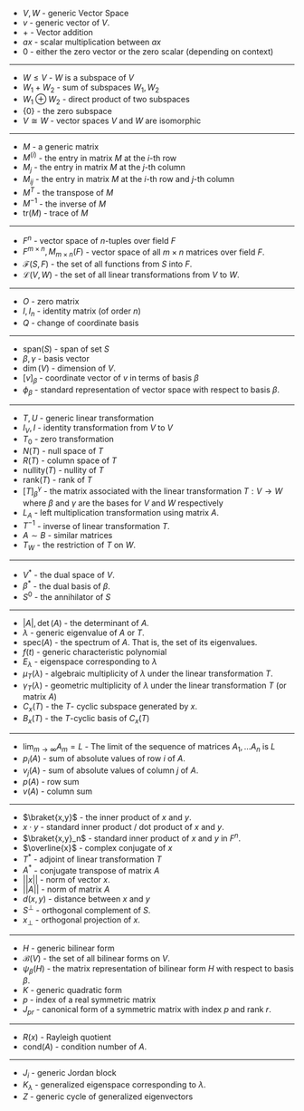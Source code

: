 * $V, W$ - generic Vector Space
* $v$ - generic vector of $V$.
* $+$ - Vector addition
* $ax$ - scalar multiplication between $ax$
* $0$ - either the zero vector or the zero scalar (depending on context)
***
* $W\le V$ - $W$ is a subspace of $V$
* $W_1 + W_2$ - sum of subspaces $W_1,W_2$
* $W_1\oplus W_2$ - direct product of two subspaces
* $\{0\}$ - the zero subspace
* $V\cong W$ - vector spaces $V$ and $W$ are isomorphic
***
* $M$ - a generic matrix
* $M^{(i)}$ - the entry in matrix $M$ at the $i$-th row
* $M_j$ - the entry in matrix $M$ at the $j$-th column
* $M_{ij}$ - the entry in matrix $M$ at the $i$-th row and $j$-th column
* $M^T$ - the transpose of $M$
* $M^{-1}$ - the inverse of $M$
* $\text{tr}(M)$ - trace of $M$ 
***
* $F^n$ - vector space of $n$-tuples over field $F$
* $F^{m\times n}, M_{m\times n}(F)$ - vector space of all $m\times n$ matrices over field $F$. 
* $\mathcal{F}(S,F)$ - the set of all functions from $S$ into $F$. 
* $\mathcal{L}(V,W)$ - the set of all linear transformations from $V$ to $W$. 
***
* $O$ - zero matrix
* $I, I_n$ - identity matrix (of order $n$)
* $Q$ - change of coordinate basis
***
* $\text{span}(S)$ - span of set $S$
* $\beta, \gamma$ - basis vector
* $\dim(V)$ - dimension of $V$.
* $[v]_\beta$ - coordinate vector of $v$ in terms of basis $\beta$
* $\phi_\beta$ - standard representation of vector space with respect to basis $\beta$.
***
* $T, U$ - generic linear transformation
* $I_V, I$ - identity transformation from $V$ to $V$ 
* $T_0$ - zero transformation
* $N(T)$ - null space of $T$
* $R(T)$ - column space of $T$
* $\text{nullity}(T)$ - nullity of $T$
* $\text{rank}(T)$ - rank of $T$
* $[T]_\beta^\gamma$ - the matrix associated with the linear transformation $T:V\to W$ where $\beta$ and $\gamma$ are the bases for $V$ and $W$ respectively
* $L_A$ - left multiplication transformation using matrix $A$.
* $T^{-1}$ - inverse of linear transformation $T$.
* $A\sim B$ - similar matrices
* $T_W$ - the restriction of $T$ on $W$. 
***
* $V^\ast$ - the dual space of $V$.
* $\beta^\ast$ - the dual basis of $\beta$.
* $S^0$ - the annihilator of $S$
* **
* $|A|,\det (A)$ - the determinant of $A$.
* $\lambda$ - generic eigenvalue of $A$ or  $T$.
* $\text{spec}(A)$ - the spectrum of $A$. That is, the set of its eigenvalues.
* $f(t)$ - generic characteristic polynomial
* $E_\lambda$ - eigenspace corresponding to $\lambda$
* $\mu_T(\lambda)$ - algebraic multiplicity of $\lambda$ under the linear transformation $T$. 
* $\gamma_T(\lambda)$ - geometric multiplicity of $\lambda$ under the linear transformation $T$ (or matrix $A$)
* $C_x(T)$ - the $T$- cyclic subspace generated by $x$.
* $B_x(T)$ - the $T$-cyclic basis of $C_x(T)$
*****
* $\lim_{m\to\infty}A_m = L$ - The limit of the sequence of matrices $A_1,\dots A_n$ is $L$
* $p_i(A)$ - sum of absolute values of row $i$ of $A$.
* $v_j(A)$ - sum of absolute values of column $j$ of $A$.
* $p(A)$ - row sum
* $v(A)$ - column sum
***
* $\braket{x,y}$ - the inner product of $x$ and $y$.
* $x\cdot y$ - standard inner product / dot product of $x$ and $y$.
* $\braket{x,y}_n$ - standard inner product of $x$ and $y$ in $F^n$. 
* $\overline{x}$ - complex conjugate of $x$
* $T^\ast$ - adjoint of linear transformation $T$
* $A^\ast$ - conjugate transpose of matrix $A$
* $||x||$ - norm of vector $x$.
* $||A||$ - norm of matrix $A$
* $d(x,y)$ - distance between $x$ and $y$
* $S^\perp$ - orthogonal complement of $S$.
* $x_\perp$ - orthogonal projection of $x$.
*****
* $H$ - generic bilinear form
* $\mathcal{B}(V)$ - the set of all bilinear forms on $V$.
* $\psi_\beta(H)$ - the matrix representation of bilinear form $H$ with respect to basis $\beta$. 
* $K$ - generic quadratic form
* $p$ - index of a real symmetric matrix
* $J_{pr}$ - canonical form of a symmetric matrix with index $p$ and rank $r$.
*****
* $R(x)$ - Rayleigh quotient 
* $\text{cond}(A)$ - condition number of $A$.
*****
* $J_i$ - generic Jordan block
* $K_\lambda$ - generalized eigenspace corresponding to $\lambda$.
* $Z$ - generic cycle of generalized eigenvectors